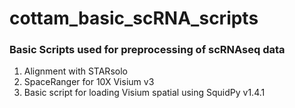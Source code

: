 # cottam_basic_scRNA_scripts

### Basic Scripts used for preprocessing of scRNAseq data

1. Alignment with STARsolo
2. SpaceRanger for 10X Visium v3
3. Basic script for loading Visium spatial using SquidPy v1.4.1
